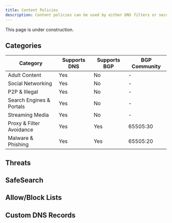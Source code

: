 ```yaml
---
title: Content Policies
description: Content policies can be used by either DNS filters or security essentials.
---
```


This page is under construction.
## Categories

| Category                 | Supports DNS | Supports BGP | BGP Community |
| ------------------------ | ------------ | ------------ | ------------- |
| Adult Content            | Yes          | No           | -             |
| Social Networking        | Yes          | No           | -             |
| P2P & Illegal            | Yes          | No           | -             |
| Search Engines & Portals | Yes          | No           | -             |
| Streaming Media          | Yes          | No           | -             |
| Proxy & Filter Avoidance | Yes          | Yes          | 65505:30      |
| Malware & Phishing       | Yes          | Yes          | 65505:20      |

## Threats

## SafeSearch

## Allow/Block Lists

## Custom DNS Records

